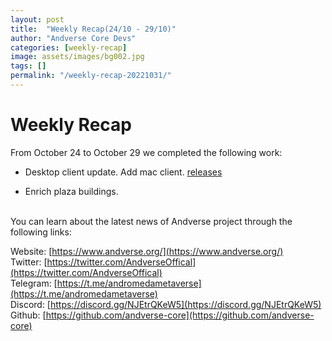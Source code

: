 ```yaml
---
layout: post
title:  "Weekly Recap(24/10 - 29/10)"
author: "Andverse Core Devs"
categories: [weekly-recap]
image: assets/images/bg002.jpg
tags: []
permalink: "/weekly-recap-20221031/"
---
```


# Weekly Recap

From October 24 to October 29 we completed the following work:

- Desktop client update. Add mac client. [releases](https://github.com/andverse-core/explorer-desktop-launcher/releases/tag/v0.1.46)

- Enrich plaza buildings.









<br/>
You can learn about the latest news of Andverse project through the following links:  

Website: [https://www.andverse.org/](https://www.andverse.org/)  
Twitter: [https://twitter.com/AndverseOffical](https://twitter.com/AndverseOffical)  
Telegram: [https://t.me/andromedametaverse](https://t.me/andromedametaverse)  
Discord: [https://discord.gg/NJEtrQKeW5](https://discord.gg/NJEtrQKeW5)  
Github: [https://github.com/andverse-core](https://github.com/andverse-core)  